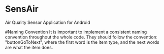 # SensAir
Air Quality Sensor Application for Android


#Naming Convention
It is important to implement a consistent naming convention throughout the whole code. They should follow the convention: "buttonGoToNext", where the first word is the item type, and the next words are what the item does.
